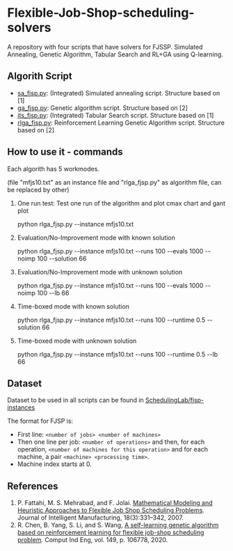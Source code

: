 # Flexible-Job-Shop-scheduling-solvers
A repository with four scripts that have solvers for FJSSP. Simulated Annealing, Genetic Algorithm, Tabular Search and RL+GA using Q-learning.

## Algorith Script
- [sa_fjsp.py](sa_fjsp.py): (Integrated) Simulated annealing script. Structure based on [1]
- [ga_fjsp.py](ga_fjsp.py): Genetic algorithm script. Structure based on [2]
- [its_fjsp.py](its_fjsp.py): (Integrated) Tabular Search script. Structure based on [1]
- [rlga_fjsp.py](rlga_fjsp.py): Reinforcement Learning Genetic Algorithm script. Structure based on [2]

## How to use it - commands
Each algorith has 5 workmodes.

(file "mfjs10.txt" as an instance file and "rlga_fjsp.py" as algorithm file, can be replaced by other)

1) One run test: Test one run of the algorithm and plot cmax chart and gant plot

    python rlga_fjsp.py --instance mfjs10.txt

3) Evaluation/No-Improvement mode with known solution
   
    python rlga_fjsp.py --instance mfjs10.txt --runs 100 --evals 1000 --noimp 100 --solution 66

5) Evaluation/No-Improvement mode with unknown solution
    
    python rlga_fjsp.py --instance mfjs10.txt --runs 100 --evals 1000 --noimp 100 --lb 66

7) Time-boxed mode with known solution
   
     python rlga_fjsp.py --instance mfjs10.txt --runs 100 --runtime 0.5 --solution 66
     
9) Time-boxed mode with unknown solution
        
     python rlga_fjsp.py --instance mfjs10.txt --runs 100 --runtime 0.5 --lb 66
## Dataset
Dataset to be used in all scripts can be found in [SchedulingLab/fjsp-instances](https://github.com/SchedulingLab/fjsp-instances)

The format for FJSP is:
- First line: `<number of jobs> <number of machines>`
- Then one line per job: `<number of operations>` and then, for each operation, `<number of machines for this operation>` and for each machine, a pair `<machine> <processing time>`.
- Machine index starts at 0.

## References
1. P. Fattahi, M. S. Mehrabad, and F. Jolai. [Mathematical Modeling and Heuristic Approaches to Flexible Job Shop Scheduling Problems](https://doi.org/10.1007/s10845-007-0026-8). Journal of Intelligent Manufacturing, 18(3):331–342, 2007.
2. R. Chen, B. Yang, S. Li, and S. Wang, [A self-learning genetic algorithm based on reinforcement learning for flexible job-shop scheduling problem](https://doi.org/10.1016/j.cie.2020.106778). Comput Ind Eng, vol. 149, p. 106778, 2020.

